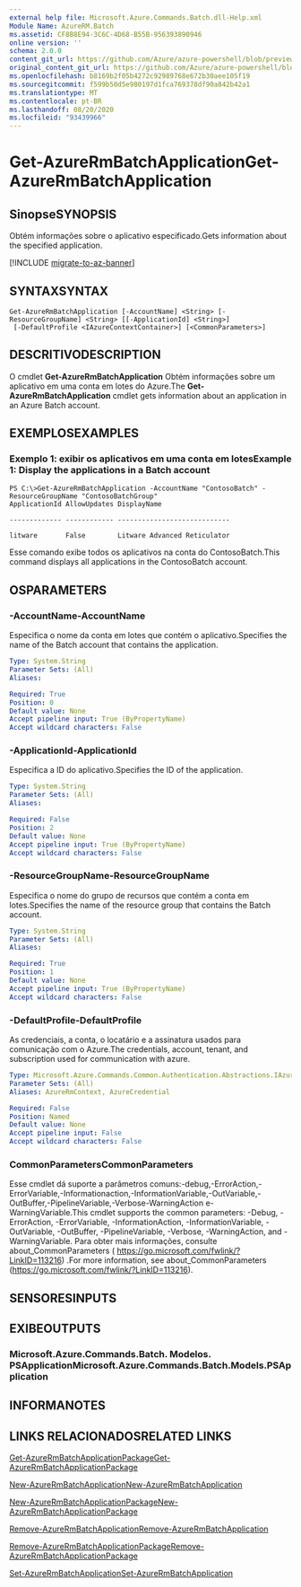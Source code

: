 ```yaml
---
external help file: Microsoft.Azure.Commands.Batch.dll-Help.xml
Module Name: AzureRM.Batch
ms.assetid: CF8B8E94-3C6C-4D68-B55B-956393890946
online version: ''
schema: 2.0.0
content_git_url: https://github.com/Azure/azure-powershell/blob/preview/src/ResourceManager/AzureBatch/Commands.Batch/help/Get-AzureRmBatchApplication.md
original_content_git_url: https://github.com/Azure/azure-powershell/blob/preview/src/ResourceManager/AzureBatch/Commands.Batch/help/Get-AzureRmBatchApplication.md
ms.openlocfilehash: b8169b2f05b4272c92989768e672b30aee105f19
ms.sourcegitcommit: f599b50d5e980197d1fca769378df90a842b42a1
ms.translationtype: MT
ms.contentlocale: pt-BR
ms.lasthandoff: 08/20/2020
ms.locfileid: "93439966"
---
```

# <span data-ttu-id="cae20-101">Get-AzureRmBatchApplication</span><span class="sxs-lookup"><span data-stu-id="cae20-101">Get-AzureRmBatchApplication</span></span>

## <span data-ttu-id="cae20-102">Sinopse</span><span class="sxs-lookup"><span data-stu-id="cae20-102">SYNOPSIS</span></span>
<span data-ttu-id="cae20-103">Obtém informações sobre o aplicativo especificado.</span><span class="sxs-lookup"><span data-stu-id="cae20-103">Gets information about the specified application.</span></span>

[!INCLUDE [migrate-to-az-banner](../../includes/migrate-to-az-banner.md)]

## <span data-ttu-id="cae20-104">SYNTAX</span><span class="sxs-lookup"><span data-stu-id="cae20-104">SYNTAX</span></span>

```
Get-AzureRmBatchApplication [-AccountName] <String> [-ResourceGroupName] <String> [[-ApplicationId] <String>]
 [-DefaultProfile <IAzureContextContainer>] [<CommonParameters>]
```

## <span data-ttu-id="cae20-105">DESCRITIVO</span><span class="sxs-lookup"><span data-stu-id="cae20-105">DESCRIPTION</span></span>
<span data-ttu-id="cae20-106">O cmdlet **Get-AzureRmBatchApplication** Obtém informações sobre um aplicativo em uma conta em lotes do Azure.</span><span class="sxs-lookup"><span data-stu-id="cae20-106">The **Get-AzureRmBatchApplication** cmdlet gets information about an application in an Azure Batch account.</span></span>

## <span data-ttu-id="cae20-107">EXEMPLOS</span><span class="sxs-lookup"><span data-stu-id="cae20-107">EXAMPLES</span></span>

### <span data-ttu-id="cae20-108">Exemplo 1: exibir os aplicativos em uma conta em lotes</span><span class="sxs-lookup"><span data-stu-id="cae20-108">Example 1: Display the applications in a Batch account</span></span>
```
PS C:\>Get-AzureRmBatchApplication -AccountName "ContosoBatch" -ResourceGroupName "ContosoBatchGroup"
ApplicationId AllowUpdates DisplayName

------------- ------------ ----------------------------

litware       False        Litware Advanced Reticulator
```

<span data-ttu-id="cae20-109">Esse comando exibe todos os aplicativos na conta do ContosoBatch.</span><span class="sxs-lookup"><span data-stu-id="cae20-109">This command displays all applications in the ContosoBatch account.</span></span>

## <span data-ttu-id="cae20-110">OS</span><span class="sxs-lookup"><span data-stu-id="cae20-110">PARAMETERS</span></span>

### <span data-ttu-id="cae20-111">-AccountName</span><span class="sxs-lookup"><span data-stu-id="cae20-111">-AccountName</span></span>
<span data-ttu-id="cae20-112">Especifica o nome da conta em lotes que contém o aplicativo.</span><span class="sxs-lookup"><span data-stu-id="cae20-112">Specifies the name of the Batch account that contains the application.</span></span>

```yaml
Type: System.String
Parameter Sets: (All)
Aliases: 

Required: True
Position: 0
Default value: None
Accept pipeline input: True (ByPropertyName)
Accept wildcard characters: False
```

### <span data-ttu-id="cae20-113">-ApplicationId</span><span class="sxs-lookup"><span data-stu-id="cae20-113">-ApplicationId</span></span>
<span data-ttu-id="cae20-114">Especifica a ID do aplicativo.</span><span class="sxs-lookup"><span data-stu-id="cae20-114">Specifies the ID of the application.</span></span>

```yaml
Type: System.String
Parameter Sets: (All)
Aliases: 

Required: False
Position: 2
Default value: None
Accept pipeline input: True (ByPropertyName)
Accept wildcard characters: False
```

### <span data-ttu-id="cae20-115">-ResourceGroupName</span><span class="sxs-lookup"><span data-stu-id="cae20-115">-ResourceGroupName</span></span>
<span data-ttu-id="cae20-116">Especifica o nome do grupo de recursos que contém a conta em lotes.</span><span class="sxs-lookup"><span data-stu-id="cae20-116">Specifies the name of the resource group that contains the Batch account.</span></span>

```yaml
Type: System.String
Parameter Sets: (All)
Aliases: 

Required: True
Position: 1
Default value: None
Accept pipeline input: True (ByPropertyName)
Accept wildcard characters: False
```

### <span data-ttu-id="cae20-117">-DefaultProfile</span><span class="sxs-lookup"><span data-stu-id="cae20-117">-DefaultProfile</span></span>
<span data-ttu-id="cae20-118">As credenciais, a conta, o locatário e a assinatura usados para comunicação com o Azure.</span><span class="sxs-lookup"><span data-stu-id="cae20-118">The credentials, account, tenant, and subscription used for communication with azure.</span></span>

```yaml
Type: Microsoft.Azure.Commands.Common.Authentication.Abstractions.IAzureContextContainer
Parameter Sets: (All)
Aliases: AzureRmContext, AzureCredential

Required: False
Position: Named
Default value: None
Accept pipeline input: False
Accept wildcard characters: False
```

### <span data-ttu-id="cae20-119">CommonParameters</span><span class="sxs-lookup"><span data-stu-id="cae20-119">CommonParameters</span></span>
<span data-ttu-id="cae20-120">Esse cmdlet dá suporte a parâmetros comuns:-debug,-ErrorAction,-ErrorVariable,-Informationaction,-InformationVariable,-OutVariable,-OutBuffer,-PipelineVariable,-Verbose-WarningAction e-WarningVariable.</span><span class="sxs-lookup"><span data-stu-id="cae20-120">This cmdlet supports the common parameters: -Debug, -ErrorAction, -ErrorVariable, -InformationAction, -InformationVariable, -OutVariable, -OutBuffer, -PipelineVariable, -Verbose, -WarningAction, and -WarningVariable.</span></span> <span data-ttu-id="cae20-121">Para obter mais informações, consulte about_CommonParameters ( https://go.microsoft.com/fwlink/?LinkID=113216) .</span><span class="sxs-lookup"><span data-stu-id="cae20-121">For more information, see about_CommonParameters (https://go.microsoft.com/fwlink/?LinkID=113216).</span></span>

## <span data-ttu-id="cae20-122">SENSORES</span><span class="sxs-lookup"><span data-stu-id="cae20-122">INPUTS</span></span>

## <span data-ttu-id="cae20-123">EXIBE</span><span class="sxs-lookup"><span data-stu-id="cae20-123">OUTPUTS</span></span>

### <span data-ttu-id="cae20-124">Microsoft.Azure.Commands.Batch. Modelos. PSApplication</span><span class="sxs-lookup"><span data-stu-id="cae20-124">Microsoft.Azure.Commands.Batch.Models.PSApplication</span></span>

## <span data-ttu-id="cae20-125">INFORMA</span><span class="sxs-lookup"><span data-stu-id="cae20-125">NOTES</span></span>

## <span data-ttu-id="cae20-126">LINKS RELACIONADOS</span><span class="sxs-lookup"><span data-stu-id="cae20-126">RELATED LINKS</span></span>

[<span data-ttu-id="cae20-127">Get-AzureRmBatchApplicationPackage</span><span class="sxs-lookup"><span data-stu-id="cae20-127">Get-AzureRmBatchApplicationPackage</span></span>](./Get-AzureRmBatchApplicationPackage.md)

[<span data-ttu-id="cae20-128">New-AzureRmBatchApplication</span><span class="sxs-lookup"><span data-stu-id="cae20-128">New-AzureRmBatchApplication</span></span>](./New-AzureRmBatchApplication.md)

[<span data-ttu-id="cae20-129">New-AzureRmBatchApplicationPackage</span><span class="sxs-lookup"><span data-stu-id="cae20-129">New-AzureRmBatchApplicationPackage</span></span>](./New-AzureRmBatchApplicationPackage.md)

[<span data-ttu-id="cae20-130">Remove-AzureRmBatchApplication</span><span class="sxs-lookup"><span data-stu-id="cae20-130">Remove-AzureRmBatchApplication</span></span>](./Remove-AzureRmBatchApplication.md)

[<span data-ttu-id="cae20-131">Remove-AzureRmBatchApplicationPackage</span><span class="sxs-lookup"><span data-stu-id="cae20-131">Remove-AzureRmBatchApplicationPackage</span></span>](./Remove-AzureRmBatchApplicationPackage.md)

[<span data-ttu-id="cae20-132">Set-AzureRmBatchApplication</span><span class="sxs-lookup"><span data-stu-id="cae20-132">Set-AzureRmBatchApplication</span></span>](./Set-AzureRmBatchApplication.md)



